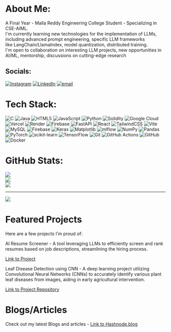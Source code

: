#  About Me:
A Final Year - Malla Reddy Engineering College Student - Specializing in CSE-AIML.
<br>I'm currently learning new technologies for the implementation of LLMs, including advanced prompt engineering, specific LLM frameworks <br>like LangChain/LlamaIndex, model quantization, distributed training.<br> I'm open to collaboration on interesting LLM projects, new opportunities in AI/ML, mentorship, discussions on cutting-edge research<br>


##  Socials:
[![Instagram](https://img.shields.io/badge/Instagram-%23E4405F.svg?logo=Instagram&logoColor=white)](https://instagram.com/dhanraj200547) [![LinkedIn](https://img.shields.io/badge/LinkedIn-%230077B5.svg?logo=linkedin&logoColor=white)](https://linkedin.com/in/odeti-dhanraj-2972b3273) [![email](https://img.shields.io/badge/Email-D14836?logo=gmail&logoColor=white)](mailto:dhanush.odeti@gmail.com) 

#  Tech Stack:
![C](https://img.shields.io/badge/c-%2300599C.svg?style=for-the-badge&logo=c&logoColor=white) ![Java](https://img.shields.io/badge/java-%23ED8B00.svg?style=for-the-badge&logo=openjdk&logoColor=white) ![HTML5](https://img.shields.io/badge/html5-%23E34F26.svg?style=for-the-badge&logo=html5&logoColor=white) ![JavaScript](https://img.shields.io/badge/javascript-%23323330.svg?style=for-the-badge&logo=javascript&logoColor=%23F7DF1E) ![Python](https://img.shields.io/badge/python-3670A0?style=for-the-badge&logo=python&logoColor=ffdd54) ![Solidity](https://img.shields.io/badge/Solidity-%23363636.svg?style=for-the-badge&logo=solidity&logoColor=white) ![Google Cloud](https://img.shields.io/badge/GoogleCloud-%234285F4.svg?style=for-the-badge&logo=google-cloud&logoColor=white) ![Vercel](https://img.shields.io/badge/vercel-%23000000.svg?style=for-the-badge&logo=vercel&logoColor=white) ![Render](https://img.shields.io/badge/Render-%46E3B7.svg?style=for-the-badge&logo=render&logoColor=white) ![Firebase](https://img.shields.io/badge/firebase-%23039BE5.svg?style=for-the-badge&logo=firebase) ![FastAPI](https://img.shields.io/badge/FastAPI-005571?style=for-the-badge&logo=fastapi) ![React](https://img.shields.io/badge/react-%2320232a.svg?style=for-the-badge&logo=react&logoColor=%2361DAFB) ![TailwindCSS](https://img.shields.io/badge/tailwindcss-%2338B2AC.svg?style=for-the-badge&logo=tailwind-css&logoColor=white) ![Vite](https://img.shields.io/badge/vite-%23646CFF.svg?style=for-the-badge&logo=vite&logoColor=white) ![MySQL](https://img.shields.io/badge/mysql-4479A1.svg?style=for-the-badge&logo=mysql&logoColor=white) ![Firebase](https://img.shields.io/badge/firebase-a08021?style=for-the-badge&logo=firebase&logoColor=ffcd34) ![Keras](https://img.shields.io/badge/Keras-%23D00000.svg?style=for-the-badge&logo=Keras&logoColor=white) ![Matplotlib](https://img.shields.io/badge/Matplotlib-%23ffffff.svg?style=for-the-badge&logo=Matplotlib&logoColor=black) ![mlflow](https://img.shields.io/badge/mlflow-%23d9ead3.svg?style=for-the-badge&logo=numpy&logoColor=blue) ![NumPy](https://img.shields.io/badge/numpy-%23013243.svg?style=for-the-badge&logo=numpy&logoColor=white) ![Pandas](https://img.shields.io/badge/pandas-%23150458.svg?style=for-the-badge&logo=pandas&logoColor=white) ![PyTorch](https://img.shields.io/badge/PyTorch-%23EE4C2C.svg?style=for-the-badge&logo=PyTorch&logoColor=white) ![scikit-learn](https://img.shields.io/badge/scikit--learn-%23F7931E.svg?style=for-the-badge&logo=scikit-learn&logoColor=white) ![TensorFlow](https://img.shields.io/badge/TensorFlow-%23FF6F00.svg?style=for-the-badge&logo=TensorFlow&logoColor=white) ![Git](https://img.shields.io/badge/git-%23F05033.svg?style=for-the-badge&logo=git&logoColor=white) ![GitHub Actions](https://img.shields.io/badge/github%20actions-%232671E5.svg?style=for-the-badge&logo=githubactions&logoColor=white) ![GitHub](https://img.shields.io/badge/github-%23121011.svg?style=for-the-badge&logo=github&logoColor=white) ![Docker](https://img.shields.io/badge/docker-%230db7ed.svg?style=for-the-badge&logo=docker&logoColor=white)
#  GitHub Stats:
![](https://github-readme-stats.vercel.app/api?username=Dhanraj200547&theme=dark&hide_border=false&include_all_commits=true&count_private=false)<br/>
![](https://nirzak-streak-stats.vercel.app/?user=Dhanraj200547&theme=dark&hide_border=false)<br/>
![](https://github-readme-stats.vercel.app/api/top-langs/?username=Dhanraj200547&theme=dark&hide_border=false&include_all_commits=true&count_private=false&layout=compact)

---
[![](https://visitcount.itsvg.in/api?id=Dhanraj200547&icon=0&color=0)](https://visitcount.itsvg.in)

<!-- Proudly created with GPRM ( https://gprm.itsvg.in ) -->

# Featured Projects
Here are a few projects I'm proud of:

AI Resume Screener - A tool leveraging LLMs to efficiently screen and rank resumes based on job descriptions, streamlining the hiring process.

[Link to Project](https://ai-resume-screener-885446706784.europe-west1.run.app)


Leaf Disease Detection using CNN - A deep learning project utilizing Convolutional Neural Networks (CNNs) to accurately identify various plant leaf diseases from images, aiding in early agricultural intervention.

[Link to Project Repository](https://github.com/Dhanraj200547/Leaf_Disease_detection)

# Blogs/Articles

Check out my latest Blogs and articles - [Link to Hashnode.blog](odeti-dhanraj-blog.hashnode.dev)

